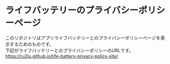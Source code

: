 # ライフバッテリーのプライバシーポリシーページ
このリポジトリはアプリライフバッテリーとのプライバシーポリシーページを表示するためのものです。<br>
下記がライフバッテリーとのプライバシーポリシーのURLです。<br>
https://ru2lu.github.io/life-battery-privacy-policy-site/
